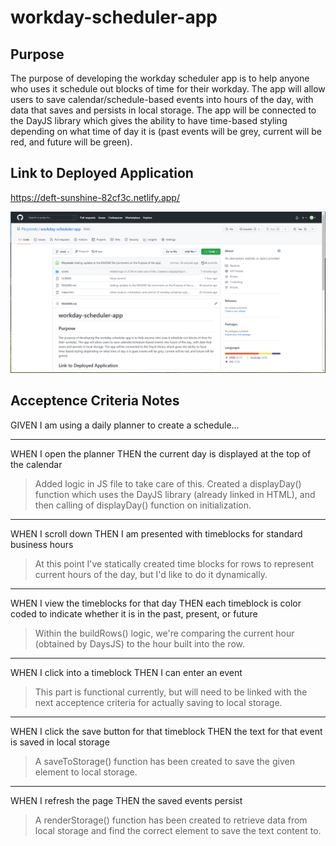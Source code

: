 # workday-scheduler-app

## Purpose

The purpose of developing the workday scheduler app is to help anyone who uses it schedule out blocks of time for their workday.  The app will allow users to save calendar/schedule-based events into hours of the day, with data that saves and persists in local storage.  The app will be connected to the DayJS library which gives the ability to have time-based styling depending on what time of day it is (past events will be grey, current will be red, and future will be green).

## Link to Deployed Application

https://deft-sunshine-82cf3c.netlify.app/

![Alt text](https://github.com/Pkrysinski/workday-scheduler-app/blob/main/assets/images/github-screenshot.PNG)

## Acceptence Criteria Notes

GIVEN I am using a daily planner to create a schedule...

- - - - -
WHEN I open the planner
THEN the current day is displayed at the top of the calendar
>Added logic in JS file to take care of this.  Created a displayDay() function which uses the DayJS library (already linked in HTML), and then calling of displayDay() function on initialization.

- - - - -
WHEN I scroll down
THEN I am presented with timeblocks for standard business hours
>At this point I've statically created time blocks for rows to represent current hours of the day, but I'd like to do it dynamically. 

- - - - -
WHEN I view the timeblocks for that day
THEN each timeblock is color coded to indicate whether it is in the past, present, or future
>Within the buildRows() logic, we're comparing the current hour (obtained by DaysJS) to the hour built into the row.

- - - - -
WHEN I click into a timeblock
THEN I can enter an event
>This part is functional currently, but will need to be linked with the next acceptence criteria for actually saving to local storage. 

- - - - -
WHEN I click the save button for that timeblock
THEN the text for that event is saved in local storage
>A saveToStorage() function has been created to save the given element to local storage.

- - - - -
WHEN I refresh the page
THEN the saved events persist
>A renderStorage() function has been created to retrieve data from local storage and find the correct element to save the text content to.